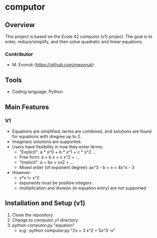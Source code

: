 # computor

## Overview
This project is based on the Ecole 42 computor (v1) project.  The goal is to enter, reduce/simplify, and then solve quadratic and linear equations.

### Contributor
- M. Evonuk (https://github.com/mevonuk)

## Tools
- Coding language: Python

## Main Features

### V1
- Equations are simplified, terms are combined, and solutions are found for equations with dregree up to 2.
- Imaginary solutions are supported.
- Users have flexibility in how they enter terms:
	- "Explicit": a * x^0 + b * x^1 + c * x^2 ...
	- Free form: a + b x + c x^2 + ...
	- "Implicit": a + bx + cx2 + ...
	- Mixed order (of exponent degree): ax^3 - b + x = 4x^x - 3
- However:
	- x*x != x^2
	- exponents must be positive integers
	- multiplication and division (in equation entry) are not supported

## Installation and Setup (v1)
1. Clone the repository
2. Change to computor_v1 directory
3. python computor.py "equation"
	- e.g.: python computor.py "2x + 3 x^2 = 5x^3 -x"